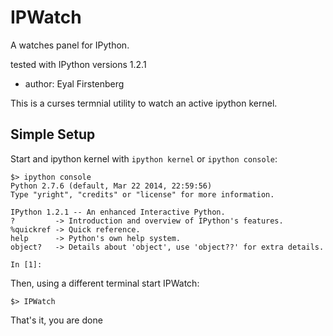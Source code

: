 # IPWatch 

A watches panel for IPython.

tested with IPython versions 1.2.1

* author: Eyal Firstenberg

This is a curses termnial utility to watch an active ipython kernel.

## Simple Setup

Start and ipython kernel with ``ipython kernel`` or ``ipython console``:

    $> ipython console
    Python 2.7.6 (default, Mar 22 2014, 22:59:56) 
    Type "yright", "credits" or "license" for more information.
    
    IPython 1.2.1 -- An enhanced Interactive Python.
    ?         -> Introduction and overview of IPython's features.
    %quickref -> Quick reference.
    help      -> Python's own help system.
    object?   -> Details about 'object', use 'object??' for extra details.
    
    In [1]: 

Then, using a different terminal start IPWatch:

    $> IPWatch

That's it, you are done
